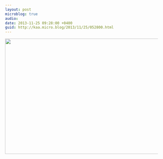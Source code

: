 ```yaml
---
layout: post
microblog: true
audio: 
date: 2013-11-25 09:28:00 +0400
guid: http://kaa.micro.blog/2013/11/25/052800.html
---
```

<img src="https://www.kaa.bz/uploads/2018/fda89728ce.jpg" alt="" width="840" height="382" class="alignnone size-full wp-image-983" />
